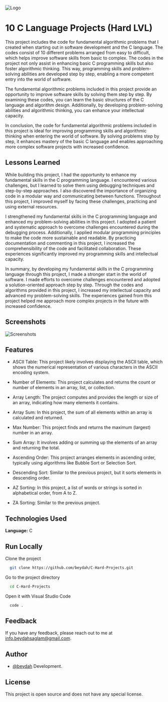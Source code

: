 
![Logo](https://raw.githubusercontent.com/beydah/Assets-Repository/main/gifs/BeydahGithubProjectBanner4.gif)

# 10 C Language Projects (Hard LVL)

This project includes the code for fundamental algorithmic problems that I created when starting out in software development and the C language. The codes consist of 10 different problems arranged from easy to difficult, which helps improve software skills from basic to complex. The codes in the project not only assist in enhancing basic C programming skills but also foster algorithmic thinking. This way, programming skills and problem-solving abilities are developed step by step, enabling a more competent entry into the world of software.

The fundamental algorithmic problems included in this project provide an opportunity to improve software skills by solving them step by step. By examining these codes, you can learn the basic structures of the C language and algorithm design. Additionally, by developing problem-solving abilities and algorithmic thinking, you can enhance your intellectual capacity.

In conclusion, the code for fundamental algorithmic problems included in this project is ideal for improving programming skills and algorithmic thinking when entering the world of software. By solving problems step by step, it enhances mastery of the basic C language and enables approaching more complex software projects with increased confidence.

## Lessons Learned

While building this project, I had the opportunity to enhance my fundamental skills in the C programming language. I encountered various challenges, but I learned to solve them using debugging techniques and step-by-step approaches. I also discovered the importance of organizing code in a modular way and communicating between functions. Throughout this project, I improved myself by facing these challenges, practicing and using external resources.

I strengthened my fundamental skills in the C programming language and enhanced my problem-solving abilities in this project. I adopted a patient and systematic approach to overcome challenges encountered during the debugging process. Additionally, I applied modular programming principles to make the code more sustainable and readable. By practicing documentation and commenting in this project, I increased the comprehensibility of the code and facilitated collaboration. These experiences significantly improved my programming skills and intellectual capacity.

In summary, by developing my fundamental skills in the C programming language through this project, I made a stronger start in the world of software. I made efforts to overcome challenges encountered and adopted a solution-oriented approach step by step. Through the codes and algorithms provided in this project, I increased my intellectual capacity and advanced my problem-solving skills. The experiences gained from this project helped me approach more complex projects in the future with increased confidence.

  
## Screenshots

![Screenshots](https://raw.githubusercontent.com/beydah/Assets-Repository/main/gifs/BeydahGithubProjectScreen4.gif)

  
## Features

- ASCII Table: This project likely involves displaying the ASCII table, which shows the numerical representation of various characters in the ASCII encoding system.

- Number of Elements: This project calculates and returns the count or number of elements in an array, list, or collection.

- Array Length: The project computes and provides the length or size of an array, indicating how many elements it contains.

- Array Sum: In this project, the sum of all elements within an array is calculated and returned.

- Max Number: This project finds and returns the maximum (largest) number in an array.

- Sum Array: It involves adding or summing up the elements of an array and returning the total.

- Ascending Order: This project arranges elements in ascending order, typically using algorithms like Bubble Sort or Selection Sort.

- Descending Sort: Similar to the previous project, but it sorts elements in descending order.

- AZ Sorting: In this project, a list of words or strings is sorted in alphabetical order, from A to Z.

- ZA Sorting: Similar to the previous project.


## Technologies Used

**Language:** C

## Run Locally

Clone the project

```bash
  git clone https://github.com/beydah/C-Hard-Projects.git
```

Go to the project directory

```bash
  cd C-Hard-Projects
```

Open it with Visual Studio Code

```bash
  code .
```
  
## Feedback

If you have any feedback, please reach out to me at info.beydahsaglam@gmail.com.
  
## Author

- [@beydah](https://github.com/beydah) Development.

## License

This project is open source and does not have any special license.

